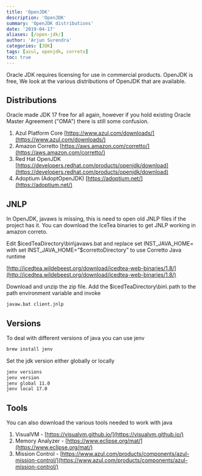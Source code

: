 ```yaml
---
title: 'OpenJDK'
description: 'OpenJDK'
summary: 'OpenJDK distributions'
date: '2019-04-17'
aliases: [/open-jdk/]
author: 'Arjun Surendra'
categories: [JDK]
tags: [azul, openjdk, correto]
toc: true
---
```


Oracle JDK requires licensing for use in commercial products. OpenJDK is free, We look at the various distributions of OpenJDK that are available. 

<!-- more -->

<!-- toc -->

## Distributions

Oracle made JDK 17 free for all again, however if you hold existing Oracle Master Agreement ("OMA") there is still some confusion.

1. Azul Platform Core [https://www.azul.com/downloads/](https://www.azul.com/downloads/)
2. Amazon Corretto [https://aws.amazon.com/corretto/](https://aws.amazon.com/corretto/)
3. Red Hat OpenJDK [https://developers.redhat.com/products/openjdk/download](https://developers.redhat.com/products/openjdk/download)
4. Adoptium (AdoptOpenJDK) [https://adoptium.net/](https://adoptium.net/)

## JNLP 

In OpenJDK, javaws is missing, this is need to open old JNLP files if the project has it. You can download the IceTea binaries to get JNLP working in amazon correto.

Edit $icedTeaDirectory\bin\javaws.bat and replace set INST_JAVA_HOME= with set INST_JAVA_HOME=”$correttoDirectory” to use Corretto Java runtime

[http://icedtea.wildebeest.org/download/icedtea-web-binaries/1.8/](http://icedtea.wildebeest.org/download/icedtea-web-binaries/1.8/)

Download and unzip the zip file. Add the $icedTeaDirectory\bin\ path to the path environment variable and invoke

```bash
javaw.bat client.jnlp
```

## Versions

To deal with different versions of java you can use jenv

```bash
brew install jenv
```

Set the jdk version either globally or locally

```bash
jenv versions
jenv version
jenv global 11.0
jenv local 17.0
```

## Tools

You can also download the various tools needed to work with java

1. VisualVM - [https://visualvm.github.io/](https://visualvm.github.io/)
2. Memory Analyzer - [https://www.eclipse.org/mat/](https://www.eclipse.org/mat/)
3. Mission Control - [https://www.azul.com/products/components/azul-mission-control/](https://www.azul.com/products/components/azul-mission-control/)

